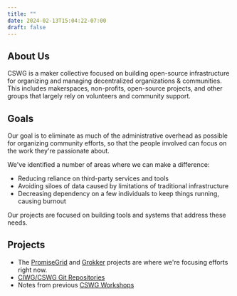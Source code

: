 ```yaml
---
title: ""
date: 2024-02-13T15:04:22-07:00
draft: false
---
```

## About Us
CSWG is a maker collective focused on building open-source infrastructure for organizing and managing decentralized organizations & communities. This includes makerspaces, non-profits, open-source projects, and other groups that largely rely on volunteers and community support.

## Goals
Our goal is to eliminate as much of the administrative overhead as possible for organizing community efforts, so that the people involved can focus on the work they're passionate about.

We've identified a number of areas where we can make a difference:
- Reducing reliance on third-party services and tools
- Avoiding siloes of data caused by limitations of traditional infrastructure
- Decreasing dependency on a few individuals to keep things running, causing burnout

Our projects are focused on building tools and systems that address these needs.

## Projects
- The [PromiseGrid](https://github.com/promisegrid/promisegrid) and [Grokker](https://github.com/stevegt/grokker) projects are where we're focusing efforts right now.  
- [CIWG/CSWG Git Repositories](https://github.com/orgs/ciwg/repositories)
- Notes from previous [CSWG Workshops](http://mcp.infrastructures.org/search?query=cswg+workshop)
